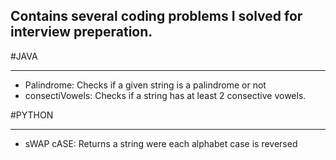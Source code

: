 ## Contains several coding problems I solved for interview preperation.

#JAVA
- - - -
* Palindrome: Checks if a given string is a palindrome or not
* consectiVowels: Checks if a string has at least 2 consective vowels.


 #PYTHON
 - - - -
* sWAP cASE: Returns a string were each alphabet case is reversed
